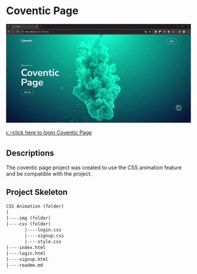 <h1>Coventic Page</h1>

![coventic-page-gif](./img/Coventic-GoogleChrome2024-02-1916-10-23-ezgif.com-video-to-gif-converter.gif)

[👉click here to login Coventic Page](https://ilkerkr.github.io/CSS-Animation/)

<h2>Descriptions</h2>
<p>
The coventic page project was created to use the CSS animation feature and be compatible with the project.
</p>

<h2>Project Skeleton</h2>


```
CSS Animation (folder)
|
|----img (folder)                  
|----css (folder)
       |----login.css
       |----signup.css
       |----style.css
|----index.html  
|----login.html
|----signup.html
|----readme.md
```